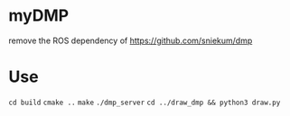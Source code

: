 <!--
 * @Author: Boris.Peng
 * @Date: 2020-06-19 17:43:23
 * @LastEditors: Boris.Peng
 * @LastEditTime: 2020-06-19 17:49:45
--> 
# myDMP
remove the ROS dependency of https://github.com/sniekum/dmp
# Use
```cd build```
```cmake ..```
```make```
```./dmp_server```
```cd ../draw_dmp && python3 draw.py```
